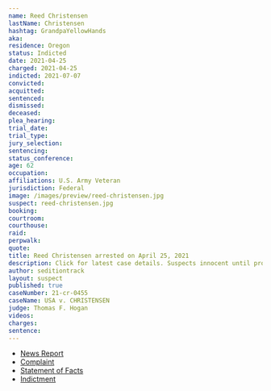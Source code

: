 ```yaml
---
name: Reed Christensen
lastName: Christensen
hashtag: GrandpaYellowHands
aka:
residence: Oregon
status: Indicted
date: 2021-04-25
charged: 2021-04-25
indicted: 2021-07-07
convicted:
acquitted:
sentenced:
dismissed:
deceased:
plea_hearing:
trial_date:
trial_type:
jury_selection:
sentencing:
status_conference:
age: 62
occupation:
affiliations: U.S. Army Veteran
jurisdiction: Federal
image: /images/preview/reed-christensen.jpg
suspect: reed-christensen.jpg
booking:
courtroom:
courthouse:
raid:
perpwalk:
quote:
title: Reed Christensen arrested on April 25, 2021
description: Click for latest case details. Suspects innocent until proven guilty.
author: seditiontrack
layout: suspect
published: true
caseNumber: 21-cr-0455
caseName: USA v. CHRISTENSEN
judge: Thomas F. Hogan
videos:
charges:
sentence:
---
```

- [News Report](https://www.oregonlive.com/crime/2021/04/feds-arrest-62-year-old-hillsboro-man-accused-of-assaulting-officer-outside-us-capitol-on-jan-6.html)
- [Complaint](https://www.justice.gov/usao-dc/press-release/file/1389616/download)
- [Statement of Facts](https://www.justice.gov/usao-dc/case-multi-defendant/file/1389826/download)
- [Indictment](https://www.justice.gov/usao-dc/case-multi-defendant/file/1416981/download)
